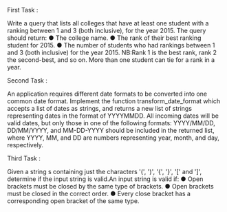 First Task :

Write a query that lists all colleges that have at least one student with a ranking between
1 and 3 (both inclusive), for the year 2015. The query should return:
● The college name.
● The rank of their best ranking student for 2015.
● The number of students who had rankings between 1 and 3 (both inclusive) for
the year 2015.
NB:Rank 1 is the best rank, rank 2 the second-best, and so on. More than one student
can tie for a rank in a year.


Second Task :

An application requires different date formats to be converted into one common date
format.
Implement the function transform_date_format which accepts a list of dates as
strings, and returns a new list of strings representing dates in the format of
YYYYMMDD. All incoming dates will be valid dates, but only those in one of the
following formats: YYYY/MM/DD, DD/MM/YYYY, and MM-DD-YYYY should be included
in the returned list, where YYYY, MM, and DD are numbers representing year, month, and
day, respectively.


Third Task :

Given a string s containing just the characters '(', ')', '{', '}', '[' and ']', determine if the input
string is valid.An input string is valid if:
● Open brackets must be closed by the same type of brackets.
● Open brackets must be closed in the correct order.
● Every close bracket has a corresponding open bracket of the same type.
